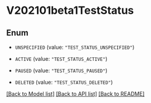 # V202101beta1TestStatus

## Enum


* `UNSPECIFIED` (value: `"TEST_STATUS_UNSPECIFIED"`)

* `ACTIVE` (value: `"TEST_STATUS_ACTIVE"`)

* `PAUSED` (value: `"TEST_STATUS_PAUSED"`)

* `DELETED` (value: `"TEST_STATUS_DELETED"`)


[[Back to Model list]](../README.md#documentation-for-models) [[Back to API list]](../README.md#documentation-for-api-endpoints) [[Back to README]](../README.md)


